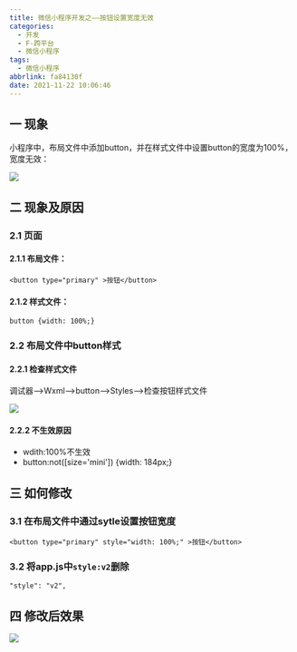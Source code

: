 ```yaml
---
title: 微信小程序开发之——按钮设置宽度无效
categories:
  - 开发
  - F-跨平台
  - 微信小程序
tags:
  - 微信小程序
abbrlink: fa84130f
date: 2021-11-22 10:06:46
---
```

## 一 现象

小程序中，布局文件中添加button，并在样式文件中设置button的宽度为100%，宽度无效：

![][1]

<!--more-->

## 二 现象及原因

### 2.1 页面

#### 2.1.1 布局文件：

```
<button type="primary" >按钮</button>
```

#### 2.1.2 样式文件：

```
button {width: 100%;}
```

### 2.2 布局文件中button样式

#### 2.2.1 检查样式文件

调试器——>Wxml——>button——>Styles——>检查按钮样式文件

![][2]

#### 2.2.2 不生效原因

* wdith:100%不生效
* button:not([size='mini']) {width: 184px;}

## 三 如何修改

### 3.1 在布局文件中通过sytle设置按钮宽度

```
<button type="primary" style="width: 100%;" >按钮</button>
```

### 3.2 将app.js中`style:v2`删除

```
"style": "v2",
```

## 四 修改后效果
![][3]




[1]:https://fastly.jsdelivr.net/gh/pgzxc/cdn@master/blog-wechat/wechat-button-width-mini.png
[2]:https://fastly.jsdelivr.net/gh/pgzxc/cdn@master/blog-wechat/wechat-button-wxml-styles.png
[3]:https://fastly.jsdelivr.net/gh/pgzxc/cdn@master/blog-wechat/wechat-button-v2-modify.png